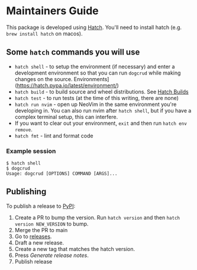 # Maintainers Guide

This package is developed using [Hatch](https://hatch.pypa.io/latest/). You'll
need to install hatch (e.g. `brew install hatch` on macos).


## Some `hatch` commands you will use

- `hatch shell` - to setup the environment (if necessary) and enter a
development environment so that you can run `dogcrud` while making changes on
the source. Environments](https://hatch.pypa.io/latest/environment/)
- `hatch build` - to build source and wheel distributions. See [Hatch
Builds](https://hatch.pypa.io/latest/build/)
- `hatch test` - to run tests (at the time of this writing, there are none)
- `hatch run nvim` - open up NeoVim in the same environment you're developing
in. You can also run nvim after `hatch shell`, but if you have a complex
terminal setup, this can interfere.
- If you want to clear out your environment, `exit` and then run `hatch env remove`.
- `hatch fmt` - lint and format code


### Example session

```console
$ hatch shell
$ dogcrud
Usage: dogcrud [OPTIONS] COMMAND [ARGS]...
```

## Publishing

To publish a release to [PyPI](https://pypi.org/project/dogcrud/):

1. Create a PR to bump the version. Run `hatch version` and then `hatch version NEW_VERSION` to bump.
2. Merge the PR to main
3. Go to [releases](https://github.com/drichardson/dogcrud/releases).
4. Draft a new release.
5. Create a new tag that matches the hatch version.
6. Press _Generate release notes_.
7. Publish release
